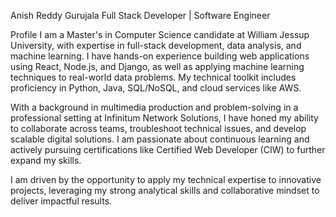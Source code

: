Anish Reddy Gurujala
Full Stack Developer | Software Engineer

Profile
I am a Master's in Computer Science candidate at William Jessup University, with expertise in full-stack development, data analysis, and machine learning. I have hands-on experience building web applications using React, Node.js, and Django, as well as applying machine learning techniques to real-world data problems. My technical toolkit includes proficiency in Python, Java, SQL/NoSQL, and cloud services like AWS.

With a background in multimedia production and problem-solving in a professional setting at Infinitum Network Solutions, I have honed my ability to collaborate across teams, troubleshoot technical issues, and develop scalable digital solutions. I am passionate about continuous learning and actively pursuing certifications like Certified Web Developer (CIW) to further expand my skills.

I am driven by the opportunity to apply my technical expertise to innovative projects, leveraging my strong analytical skills and collaborative mindset to deliver impactful results.
